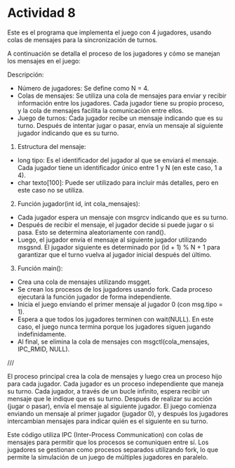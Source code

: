 # Actividad 8

Este es el programa que implementa el juego con 4 jugadores, usando colas de mensajes para la sincronización de turnos. 

A continuación se detalla el proceso de los jugadores y cómo se manejan los mensajes en el juego:

Descripción:
- Número de jugadores: Se define como N = 4.
- Colas de mensajes: Se utiliza una cola de mensajes para enviar y recibir información entre los jugadores. Cada jugador tiene su propio proceso, y la cola de mensajes facilita la comunicación entre ellos.
- Juego de turnos: Cada jugador recibe un mensaje indicando que es su turno. Después de intentar jugar o pasar, envía un mensaje al siguiente jugador indicando que es su turno.

1. Estructura del mensaje:
- long tipo: Es el identificador del jugador al que se enviará el mensaje. Cada jugador tiene un identificador único entre 1 y N (en este caso, 1 a 4).
- char texto[100]: Puede ser utilizado para incluir más detalles, pero en este caso no se utiliza.

2. Función jugador(int id, int cola_mensajes):
- Cada jugador espera un mensaje con msgrcv indicando que es su turno.
- Después de recibir el mensaje, el jugador decide si puede jugar o si pasa. Esto se determina aleatoriamente con rand().
- Luego, el jugador envía el mensaje al siguiente jugador utilizando msgsnd. El jugador siguiente es determinado por (id + 1) % N + 1 para garantizar que el turno vuelva al jugador inicial después del último.

3. Función main():
- Crea una cola de mensajes utilizando msgget.
- Se crean los procesos de los jugadores usando fork. Cada proceso ejecutará la función jugador de forma independiente.
- Inicia el juego enviando el primer mensaje al jugador 0 (con msg.tipo = 1).
- Espera a que todos los jugadores terminen con wait(NULL). En este caso, el juego nunca termina porque los jugadores siguen jugando indefinidamente.
- Al final, se elimina la cola de mensajes con msgctl(cola_mensajes, IPC_RMID, NULL).

///

El proceso principal crea la cola de mensajes y luego crea un proceso hijo para cada jugador. Cada jugador es un proceso independiente que maneja su turno.
Cada jugador, a través de un bucle infinito, espera recibir un mensaje que le indique que es su turno. Después de realizar su acción (jugar o pasar), envía el mensaje al siguiente jugador.
El juego comienza enviando un mensaje al primer jugador (jugador 0), y después los jugadores intercambian mensajes para indicar quién es el siguiente en su turno.

Este código utiliza IPC (Inter-Process Communication) con colas de mensajes para permitir que los procesos se comuniquen entre sí.
Los jugadores se gestionan como procesos separados utilizando fork, lo que permite la simulación de un juego de múltiples jugadores en paralelo.
